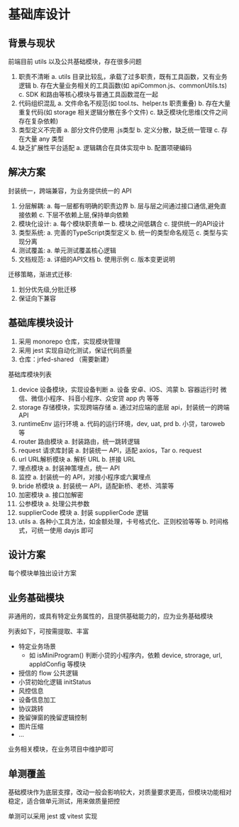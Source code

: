 # 基础库设计

## 背景与现状

前端目前 utils 以及公共基础模块，存在很多问题

1. 职责不清晰
   a. utils 目录比较乱，承载了过多职责，既有工具函数，又有业务逻辑
   b. 存在大量业务相关的工具函数(如 apiCommon.js、commonUtils.ts)
   c. SDK 和路由等核心模块与普通工具函数混在一起
2. 代码组织混乱
   a. 文件命名不规范(如 tool.ts、helper.ts 职责重叠)
   b. 存在大量重复代码(如 storage 相关逻辑分散在多个文件)
   c. 缺乏模块化思维(文件之间存在复杂依赖)
3. 类型定义不完善
   a. 部分文件仍使用 .js类型
   b. 定义分散，缺乏统一管理
   c. 存在大量 any 类型
4. 缺乏扩展性平台适配
   a. 逻辑耦合在具体实现中
   b. 配置项硬编码

## 解决方案

封装统一，跨端兼容，为业务提供统一的 API

1. 分层解耦:
   a. 每一层都有明确的职责边界
   b. 层与层之间通过接口通信,避免直接依赖
   c. 下层不依赖上层,保持单向依赖
2. 模块化设计:
   a. 每个模块职责单一
   b. 模块之间低耦合
   c. 提供统一的API设计
3. 类型系统:
   a. 完善的TypeScript类型定义
   b. 统一的类型命名规范
   c. 类型与实现分离
4. 测试覆盖:
   a. 单元测试覆盖核心逻辑
5. 文档规范:
   a. 详细的API文档
   b. 使用示例
   c. 版本变更说明

迁移策略，渐进式迁移:

1. 划分优先级,分批迁移
2. 保证向下兼容


## 基础库模块设计

1. 采用 monorepo 仓库，实现模块管理
2. 采用 jest 实现自动化测试，保证代码质量
3. 仓库：jrfed-shared （需要新建）

基础库模块列表

1. device 设备模块，实现设备判断
   a. 设备  安卓、iOS、鸿蒙
   b. 容器运行时 微信、微信小程序、抖音小程序、众安贷 app 内 等等
2. storage 存储模块，实现跨端存储
   a. 通过对应端的底层 api，封装统一的跨端 API
3. runtimeEnv 运行环境
   a. 代码的运行环境，dev, uat, prd
   b. 小贷，taroweb 等
4. router 路由模块
   a. 封装路由，统一跳转逻辑
5. request 请求库封装
   a. 封装统一 API，适配 axios，Tar   o. request
6. url  URL解析模块
   a. 解析 URL
   b. 拼接 URL
7. 埋点模块
   a. 封装神策埋点，统一 API
8. 监控
   a. 封装统一的 API，对接小程序或六翼埋点
9. bride 桥模块
   a. 封装统一 API，适配新桥、老桥、鸿蒙等
10. 加密模块
   a. 接口加解密
11. 公参模块
   a. 处理公共参数
12. supplierCode 模块
   a. 封装 supplierCode 逻辑
13. utils
   a. 各种小工具方法，如金额处理，卡号格式化、正则校验等等
   b. 时间格式，可统一使用 dayjs 即可

## 设计方案

每个模块单独出设计方案

## 业务基础模块

非通用的，或具有特定业务属性的，且提供基础能力的，应为业务基础模块

列表如下，可按需提取、丰富

- 特定业务场景
  - 如 isMiniProgram() 判断小贷的小程序内，依赖 device, strorage, url, appIdConfig 等模块
- 授信的 flow 公共逻辑
- 小贷初始化逻辑 initStatus
- 风控信息
- 设备信息加工
- 协议跳转
- 挽留弹窗的挽留逻辑控制
- 图片压缩
- ...

业务相关模块，在业务项目中维护即可

## 单测覆盖

基础模块作为底层支撑，改动一般会影响较大，对质量要求更高，但模块功能相对稳定，适合做单元测试，用来做质量把控

单测可以采用 jest 或 vitest 实现
